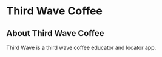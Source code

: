 # Third Wave Coffee

## About Third Wave Coffee
Third Wave is a third wave coffee educator and locator app.

